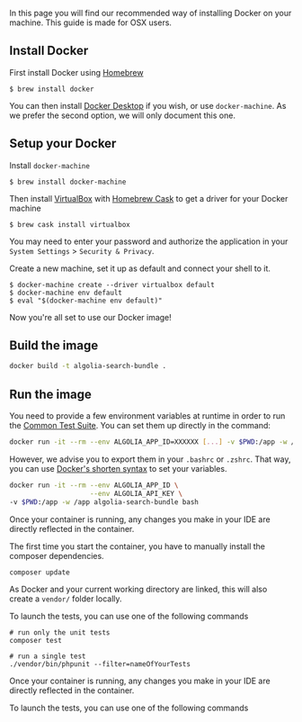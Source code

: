 In this page you will find our recommended way of installing Docker on your machine. 
This guide is made for OSX users.

## Install Docker

First install Docker using [Homebrew](https://brew.sh/)
```
$ brew install docker
```

You can then install [Docker Desktop](https://docs.docker.com/get-docker/) if you wish, or use `docker-machine`. As we prefer the second option, we will only document this one.

## Setup your Docker

Install `docker-machine`
```
$ brew install docker-machine
```

Then install [VirtualBox](https://www.virtualbox.org/) with [Homebrew Cask](https://github.com/Homebrew/homebrew-cask) to get a driver for your Docker machine
```
$ brew cask install virtualbox
```

You may need to enter your password and authorize the application in your `System Settings` > `Security & Privacy`.

Create a new machine, set it up as default and connect your shell to it.

```
$ docker-machine create --driver virtualbox default
$ docker-machine env default
$ eval "$(docker-machine env default)"
```

Now you're all set to use our Docker image!

## Build the image

```bash
docker build -t algolia-search-bundle .
```

## Run the image

You need to provide a few environment variables at runtime in order to run the [Common Test Suite](https://github.com/algolia/algoliasearch-client-specs/tree/master/common-test-suite).
You can set them up directly in the command:

```bash
docker run -it --rm --env ALGOLIA_APP_ID=XXXXXX [...] -v $PWD:/app -w /app algolia-search-bundle bash
```

However, we advise you to export them in your `.bashrc` or `.zshrc`. That way, you can use [Docker's shorten syntax](https://docs.docker.com/engine/reference/commandline/run/#set-environment-variables--e---env---env-file) to set your variables.

```bash
docker run -it --rm --env ALGOLIA_APP_ID \
                    --env ALGOLIA_API_KEY \
-v $PWD:/app -w /app algolia-search-bundle bash
```

Once your container is running, any changes you make in your IDE are directly reflected in the container.

The first time you start the container, you have to manually install the composer dependencies.
```shell script
composer update
```

As Docker and your current working directory are linked, this will also create a `vendor/` folder locally.

To launch the tests, you can use one of the following commands
```shell script
# run only the unit tests
composer test

# run a single test
./vendor/bin/phpunit --filter=nameOfYourTests
```
Once your container is running, any changes you make in your IDE are directly reflected in the container.

To launch the tests, you can use one of the following commands
